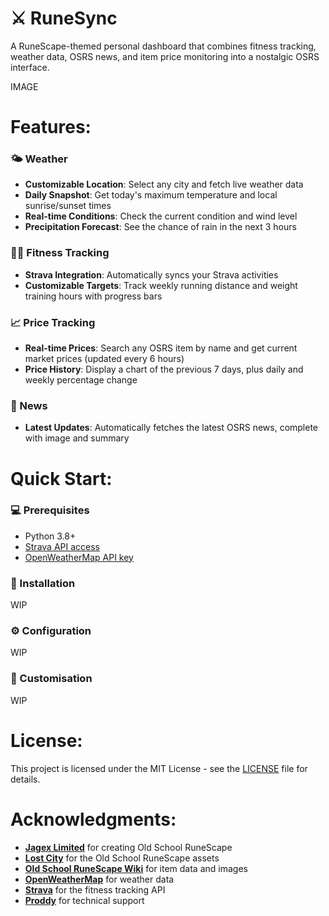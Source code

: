 # ⚔️ RuneSync
A RuneScape-themed personal dashboard that combines fitness tracking, weather data, OSRS news, and item price monitoring into a nostalgic OSRS interface.

IMAGE

# Features:

### 🌤️ Weather
- **Customizable Location**: Select any city and fetch live weather data
- **Daily Snapshot**: Get today's maximum temperature and local sunrise/sunset times
- **Real-time Conditions**: Check the current condition and wind level
- **Precipitation Forecast**: See the chance of rain in the next 3 hours

### 🏃‍♂️ Fitness Tracking
- **Strava Integration**: Automatically syncs your Strava activities
- **Customizable Targets**: Track weekly running distance and weight training hours with progress bars

### 📈 Price Tracking
- **Real-time Prices**: Search any OSRS item by name and get current market prices (updated every 6 hours)
- **Price History**: Display a chart of the previous 7 days, plus daily and weekly percentage change


### 📰 News
- **Latest Updates**: Automatically fetches the latest OSRS news, complete with image and summary

# Quick Start:

### 💻 Prerequisites
- Python 3.8+
- [Strava API access](https://developers.strava.com/)
- [OpenWeatherMap API key](https://openweathermap.org/)

### 📁 Installation
WIP

### ⚙️ Configuration
WIP

### 🔧 Customisation
WIP

# License:
This project is licensed under the MIT License - see the [LICENSE](LICENSE) file for details.

# Acknowledgments:
- **[Jagex Limited](https://www.jagex.com/)** for creating Old School RuneScape
- **[Lost City](https://github.com/LostCityRS)** for the Old School RuneScape assets
- **[Old School RuneScape Wiki](https://oldschool.runescape.wiki/)** for item data and images
- **[OpenWeatherMap](https://openweathermap.org/)** for weather data
- **[Strava](https://developers.strava.com/)** for the fitness tracking API
- **[Proddy](https://github.com/hampo)** for technical support
